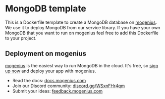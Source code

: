# MongoDB template
This is a Dockerfile template to create a MongoDB database on [mogenius](https://mogenius.com). We use it to deploy MongoDB from our service library. If you have your own MongoDB that you want to run on mogenius feel free to add this Dockerfile to your project.
## Deployment on mogenius
[mogenius](https://mogenius.com) is the easiest way to run MongoDB in the cloud. It's free, so [sign up now](https://studio.mogenius.com/user/registration) and deploy your app with mogenius.
- Read the docs: [docs.mogenius.com](https://docs.mogenius.com)
- Join our Discord community: [discord.gg/WSxnFHr4qm](https://discord.gg/WSxnFHr4qm)
- Submit your ideas: [feedback.mogenius.com](https://feedback.mogenius.com)
